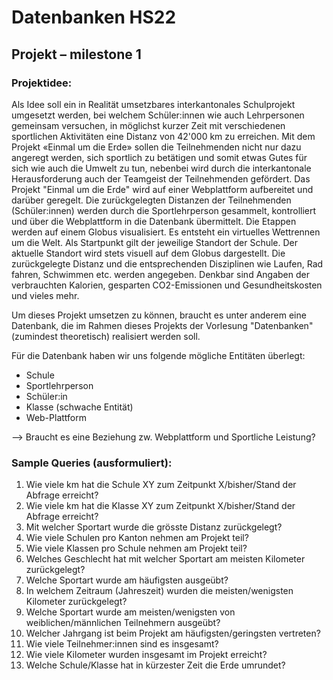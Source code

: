 # Datenbanken HS22
## Projekt – milestone 1

### Projektidee:
Als Idee soll ein in Realität umsetzbares interkantonales Schulprojekt umgesetzt werden, bei welchem Schüler:innen wie auch Lehrpersonen gemeinsam versuchen, in möglichst kurzer Zeit mit verschiedenen sportlichen Aktivitäten eine Distanz von 42'000 km zu erreichen. Mit dem Projekt «Einmal um die Erde» sollen die Teilnehmenden nicht nur dazu angeregt werden, sich sportlich zu betätigen und somit etwas Gutes für sich wie auch die Umwelt zu tun, nebenbei wird durch die interkantonale Herausforderung auch der Teamgeist der Teilnehmenden gefördert.
Das Projekt "Einmal um die Erde" wird auf einer Webplattform aufbereitet und darüber geregelt. Die zurückgelegten Distanzen der Teilnehmenden (Schüler:innen) werden durch die Sportlehrperson gesammelt, kontrolliert und über die Webplattform in die Datenbank übermittelt. Die Etappen werden auf einem Globus visualisiert. Es entsteht ein virtuelles Wettrennen um die Welt. Als Startpunkt gilt der jeweilige Standort der Schule. Der aktuelle Standort wird stets visuell auf dem Globus dargestellt. Die zurückgelegte Distanz und die entsprechenden Disziplinen wie Laufen, Rad fahren, Schwimmen etc. werden angegeben. Denkbar sind Angaben der verbrauchten Kalorien, gesparten CO2-Emissionen und Gesundheitskosten und vieles mehr. 

Um dieses Projekt umsetzen zu können, braucht es unter anderem eine Datenbank, die im Rahmen dieses Projekts der Vorlesung "Datenbanken" (zumindest theoretisch) realisiert werden soll. 

Für die Datenbank haben wir uns folgende mögliche Entitäten überlegt:
- Schule 
- Sportlehrperson
- Schüler:in
- Klasse (schwache Entität)
- Web-Plattform

--> Braucht es eine Beziehung zw. Webplattform und Sportliche Leistung? 


### Sample Queries (ausformuliert):
1.	Wie viele km hat die Schule XY zum Zeitpunkt X/bisher/Stand der Abfrage erreicht? 
2.	Wie viele km hat die Klasse XY zum Zeitpunkt X/bisher/Stand der Abfrage erreicht? 
3.	Mit welcher Sportart wurde die grösste Distanz zurückgelegt? 
4.	Wie viele Schulen pro Kanton nehmen am Projekt teil? 
5.	Wie viele Klassen pro Schule nehmen am Projekt teil? 
6.	Welches Geschlecht hat mit welcher Sportart am meisten Kilometer zurückgelegt? 
7.	Welche Sportart wurde am häufigsten ausgeübt? 
8.	In welchem Zeitraum (Jahreszeit) wurden die meisten/wenigsten Kilometer zurückgelegt? 
9.	Welche Sportart wurde am meisten/wenigsten von weiblichen/männlichen Teilnehmern ausgeübt? 
10.	Welcher Jahrgang ist beim Projekt am häufigsten/geringsten vertreten? 
11.	Wie viele Teilnehmer:innen sind es insgesamt? 
12.	Wie viele Kilometer wurden insgesamt im Projekt erreicht? 
13.	Welche Schule/Klasse hat in kürzester Zeit die Erde umrundet? 





